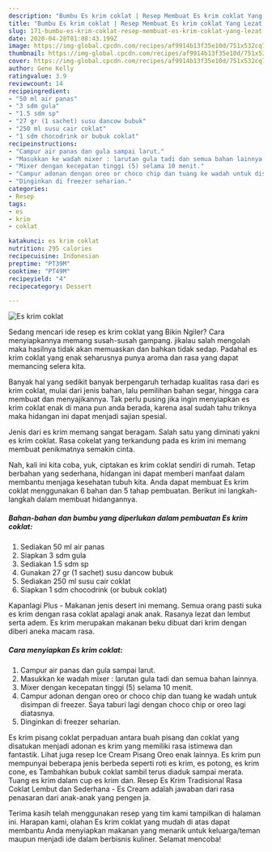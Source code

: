 ```yaml
---
description: "Bumbu Es krim coklat | Resep Membuat Es krim coklat Yang Lezat Sekali"
title: "Bumbu Es krim coklat | Resep Membuat Es krim coklat Yang Lezat Sekali"
slug: 171-bumbu-es-krim-coklat-resep-membuat-es-krim-coklat-yang-lezat-sekali
date: 2020-04-28T01:08:43.199Z
image: https://img-global.cpcdn.com/recipes/af9914b13f35e10d/751x532cq70/es-krim-coklat-foto-resep-utama.jpg
thumbnail: https://img-global.cpcdn.com/recipes/af9914b13f35e10d/751x532cq70/es-krim-coklat-foto-resep-utama.jpg
cover: https://img-global.cpcdn.com/recipes/af9914b13f35e10d/751x532cq70/es-krim-coklat-foto-resep-utama.jpg
author: Gene Kelly
ratingvalue: 3.9
reviewcount: 14
recipeingredient:
- "50 ml air panas"
- "3 sdm gula"
- "1.5 sdm sp"
- "27 gr (1 sachet) susu dancow bubuk"
- "250 ml susu cair coklat"
- "1 sdm chocodrink or bubuk coklat"
recipeinstructions:
- "Campur air panas dan gula sampai larut."
- "Masukkan ke wadah mixer : larutan gula tadi dan semua bahan lainnya."
- "Mixer dengan kecepatan tinggi (5) selama 10 menit."
- "Campur adonan dengan oreo or choco chip dan tuang ke wadah untuk disimpan di freezer. Saya taburi lagi dengan choco chip or oreo lagi diatasnya."
- "Dinginkan di freezer seharian."
categories:
- Resep
tags:
- es
- krim
- coklat

katakunci: es krim coklat 
nutrition: 295 calories
recipecuisine: Indonesian
preptime: "PT39M"
cooktime: "PT49M"
recipeyield: "4"
recipecategory: Dessert

---
```



![Es krim coklat](https://img-global.cpcdn.com/recipes/af9914b13f35e10d/751x532cq70/es-krim-coklat-foto-resep-utama.jpg)

Sedang mencari ide resep es krim coklat yang Bikin Ngiler? Cara menyiapkannya memang susah-susah gampang. jikalau salah mengolah maka hasilnya tidak akan memuaskan dan bahkan tidak sedap. Padahal es krim coklat yang enak seharusnya punya aroma dan rasa yang dapat memancing selera kita.

Banyak hal yang sedikit banyak berpengaruh terhadap kualitas rasa dari es krim coklat, mulai dari jenis bahan, lalu pemilihan bahan segar, hingga cara membuat dan menyajikannya. Tak perlu pusing jika ingin menyiapkan es krim coklat enak di mana pun anda berada, karena asal sudah tahu triknya maka hidangan ini dapat menjadi sajian spesial.

Jenis dari es krim memang sangat beragam. Salah satu yang diminati yakni es krim coklat. Rasa cokelat yang terkandung pada es krim ini memang membuat penikmatnya semakin cinta.


Nah, kali ini kita coba, yuk, ciptakan es krim coklat sendiri di rumah. Tetap berbahan yang sederhana, hidangan ini dapat memberi manfaat dalam membantu menjaga kesehatan tubuh kita. Anda dapat membuat Es krim coklat menggunakan 6 bahan dan 5 tahap pembuatan. Berikut ini langkah-langkah dalam membuat hidangannya.

<!--inarticleads1-->

##### Bahan-bahan dan bumbu yang diperlukan dalam pembuatan Es krim coklat:

1. Sediakan 50 ml air panas
1. Siapkan 3 sdm gula
1. Sediakan 1.5 sdm sp
1. Gunakan 27 gr (1 sachet) susu dancow bubuk
1. Sediakan 250 ml susu cair coklat
1. Siapkan 1 sdm chocodrink (or bubuk coklat)


Kapanlagi Plus - Makanan jenis desert ini memang. Semua orang pasti suka es krim dengan rasa coklat apalagi anak anak. Rasanya lezat dan lembut serta adem. Es krim merupakan makanan beku dibuat dari krim dengan diberi aneka macam rasa. 

<!--inarticleads2-->

##### Cara menyiapkan Es krim coklat:

1. Campur air panas dan gula sampai larut.
1. Masukkan ke wadah mixer : larutan gula tadi dan semua bahan lainnya.
1. Mixer dengan kecepatan tinggi (5) selama 10 menit.
1. Campur adonan dengan oreo or choco chip dan tuang ke wadah untuk disimpan di freezer. Saya taburi lagi dengan choco chip or oreo lagi diatasnya.
1. Dinginkan di freezer seharian.


Es krim pisang coklat perpaduan antara buah pisang dan coklat yang disatukan menjadi adonan es krim yang memiliki rasa istimewa dan fantastik. Lihat juga resep Ice Cream Pisang Oreo enak lainnya. Es krim pun mempunyai beberapa jenis berbeda seperti roti es krim, es potong, es krim cone, es Tambahkan bubuk coklat sambil terus diaduk sampai merata. Tuang es krim dalam cup es krim dan. Resep Es Krim Tradisional Rasa Coklat Lembut dan Sederhana - Es Cream adalah jawaban dari rasa penasaran dari anak-anak yang pengen ja. 

Terima kasih telah menggunakan resep yang tim kami tampilkan di halaman ini. Harapan kami, olahan Es krim coklat yang mudah di atas dapat membantu Anda menyiapkan makanan yang menarik untuk keluarga/teman maupun menjadi ide dalam berbisnis kuliner. Selamat mencoba!

